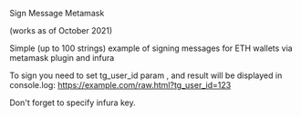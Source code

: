 Sign Message Metamask

(works as of October 2021)

Simple (up to 100 strings) example of signing messages for ETH wallets via metamask plugin and infura

To sign you need to set tg_user_id param , and result will be displayed in console.log: https://example.com/raw.html?tg_user_id=123

Don't forget to specify infura key.